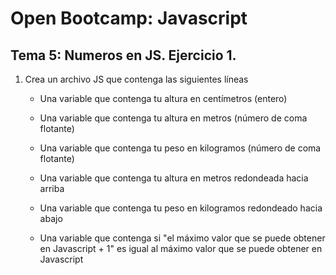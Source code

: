# Open Bootcamp: Javascript

## Tema 5: Numeros en JS. Ejercicio 1.

1. Crea un archivo JS que contenga las siguientes líneas

   - Una variable que contenga tu altura en centímetros (entero)

   - Una variable que contenga tu altura en metros (número de coma flotante)

   - Una variable que contenga tu peso en kilogramos (número de coma flotante)

   - Una variable que contenga tu altura en metros redondeada hacia arriba

   - Una variable que contenga tu peso en kilogramos redondeado hacia abajo

   - Una variable que contenga si "el máximo valor que se puede obtener en Javascript + 1" es igual al máximo valor que se puede obtener en Javascript
